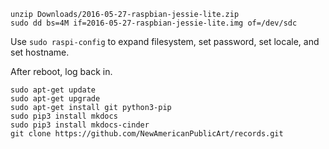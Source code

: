     unzip Downloads/2016-05-27-raspbian-jessie-lite.zip
    sudo dd bs=4M if=2016-05-27-raspbian-jessie-lite.img of=/dev/sdc

Use `sudo raspi-config` to expand filesystem, set password, set locale, and set hostname.

After reboot, log back in.

    sudo apt-get update
    sudo apt-get upgrade
    sudo apt-get install git python3-pip
    sudo pip3 install mkdocs
    sudo pip3 install mkdocs-cinder
    git clone https://github.com/NewAmericanPublicArt/records.git
